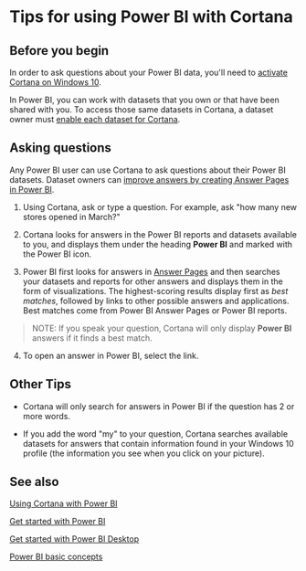 ﻿<properties
   pageTitle="Tips for using Power BI with Cortana"
   description="Use Cortana with Power BI to get answers from your data. Activate Cortana for each Power BI dataset and then enable Cortana to access your datasets from mobile devices."
   services="powerbi"
   documentationCenter=""
   authors="mihart"  
   manager="mblythe"
   backup=""
   editor=""
   tags=""
   qualityFocus="no"
   qualityDate=""/>

<tags
   ms.service="powerbi"
   ms.devlang="NA"
   ms.topic="article"
   ms.tgt_pltfrm="NA"
   ms.workload="powerbi"
   ms.date="06/21/2016"
   ms.author="mihart"/>


# Tips for using Power BI with Cortana

## Before you begin

In order to ask questions about your Power BI data, you'll need to [activate Cortana on Windows 10](powerbi-service-cortana-enable.md).  

In Power BI, you can work with datasets that you own or that have been shared with you. To access those same datasets in Cortana, a dataset owner must [enable each  dataset for Cortana](powerbi-service-cortana-enable.md).  

## Asking questions

Any Power BI user can use Cortana to ask questions about their Power BI datasets.  Dataset owners can [improve answers by creating Answer Pages in Power BI](powerbi-service-cortana-desktop-entity-cards.md).  

1. Using Cortana, ask or type a question.  For example, ask "how many new stores opened in March?"

2. Cortana looks for answers in the Power BI reports and datasets available to you, and displays them under the heading **Power BI** and marked with the Power BI icon.

3. Power BI first looks for answers in [Answer Pages](powerbi-service-cortana-desktop-entity-cards.md) and then searches your datasets and reports for other answers and displays them in the form of visualizations.  The highest-scoring results display first as *best matches*, followed by links to other possible answers and applications. Best matches come from Power BI Answer Pages or Power BI reports.
  >NOTE: If you speak your question, Cortana will only display **Power BI** answers if it finds a best match.  

4. To open an answer in Power BI, select the link.


## Other Tips

- Cortana will only search for answers in Power BI if the question has 2 or more words.

- If you add the word "my" to your question, Cortana searches available datasets for answers that contain information found in your Windows 10 profile (the information you see when you click on your picture).


## See also
[Using Cortana with Power BI](powerbi-service-cortana-intro.md)

[Get started with Power BI](powerbi-service-get-started.md)

[Get started with Power BI Desktop](powerbi-desktop-getting-started.md)

[Power BI basic concepts](powerbi-service-basic-concepts.md)
